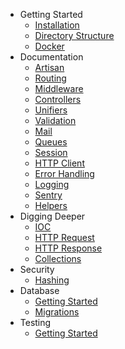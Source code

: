 - Getting Started
    - [Installation](getting-started/installation.md)
    - [Directory Structure](getting-started/directory-structure.md)
    - [Docker](getting-started/docker)
- Documentation
    - [Artisan](documentation/artisan)
    - [Routing](documentation/routing)
    - [Middleware](documentation/middleware)
    - [Controllers](documentation/controllers)
    - [Unifiers](documentation/unifiers)
    - [Validation](documentation/validation)
    - [Mail](documentation/mail)
    - [Queues](documentation/queues)
    - [Session](documentation/session)
    - [HTTP Client](documenation/http-client)
    - [Error Handling](documentation/error-handling)
    - [Logging](documentation/logging)
    - [Sentry](documentation/sentry)
    - [Helpers](documentation/helpers)
- Digging Deeper
    - [IOC](digging-deeper/ioc)
    - [HTTP Request](digging-deeper/http-request)
    - [HTTP Response](digging-deeper/http-response)
    - [Collections](digging-deeper/collections)
- Security
    - [Hashing](security/hashing)
- Database
    - [Getting Started](database/getting-started)
    - [Migrations](database/migrations)
- Testing
    - [Getting Started](testing/getting-started)
